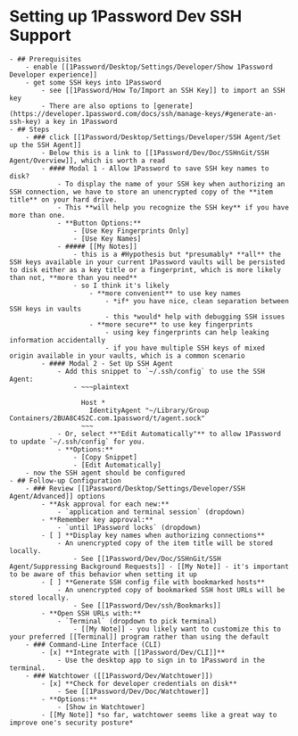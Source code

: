 # Setting up 1Password Dev SSH Support
	- ## Prerequisites
		- enable [[1Password/Desktop/Settings/Developer/Show 1Password Developer experience]]
		- get some SSH keys into 1Password
			- see [[1Password/How To/Import an SSH Key]] to import an SSH key
			- There are also options to [generate](https://developer.1password.com/docs/ssh/manage-keys/#generate-an-ssh-key) a key in 1Password
	- ## Steps
		- ### click [[1Password/Desktop/Settings/Developer/SSH Agent/Set up the SSH Agent]]
			- Below this is a link to [[1Password/Dev/Doc/SSHnGit/SSH Agent/Overview]], which is worth a read
			- #### Modal 1 - Allow 1Password to save SSH key names to disk?
				- To display the name of your SSH key when authorizing an SSH connection, we have to store an unencrypted copy of the **item title** on your hard drive.
				- This **will help you recognize the SSH key** if you have more than one.
				- **Button Options:**
					- [Use Key Fingerprints Only]
					- [Use Key Names]
				- ##### [[My Notes]]
					- this is a #Hypothesis but *presumably* **all** the SSH keys available in your current 1Password vaults will be persisted to disk either as a key title or a fingerprint, which is more likely than not, **more than you need**
					- so I think it's likely
						- **more convenient** to use key names
							- *if* you have nice, clean separation between SSH keys in vaults
							- this *would* help with debugging SSH issues
						- **more secure** to use key fingerprints
							- using key fingerprints can help leaking information accidentally
							- if you have multiple SSH keys of mixed origin available in your vaults, which is a common scenario
			- #### Modal 2 - Set Up SSH Agent
				- Add this snippet to `~/.ssh/config` to use the SSH Agent:
					- ~~~plaintext
					  
					  Host *
					    IdentityAgent "~/Library/Group Containers/2BUA8C4S2C.com.1password/t/agent.sock"
					  ~~~
				- Or, select **"Edit Automatically"** to allow 1Password to update `~/.ssh/config` for you.
				- **Options:**
					- [Copy Snippet]
					- [Edit Automatically]
		- now the SSH agent should be configured
	- ## Follow-up Configuration
		- ### Review [[1Password/Desktop/Settings/Developer/SSH Agent/Advanced]] options
			- **Ask approval for each new:**
				- `application and terminal session` (dropdown)
			- **Remember key approval:**
				- `until 1Password locks` (dropdown)
			- [ ] **Display key names when authorizing connections**
				- An unencrypted copy of the item title will be stored locally.
					- See [[1Password/Dev/Doc/SSHnGit/SSH Agent/Suppressing Background Requests]] - [[My Note]] - it's important to be aware of this behavior when setting it up
			- [ ] **Generate SSH config file with bookmarked hosts**
				- An unencrypted copy of bookmarked SSH host URLs will be stored locally.
					- See [[1Password/Dev/ssh/Bookmarks]]
			- **Open SSH URLs with:**
				- `Terminal` (dropdown to pick terminal)
					- [[My Note]] - you likely want to customize this to your preferred [[Terminal]] program rather than using the default
		- ### Command-Line Interface (CLI)
			- [x] **Integrate with [[1Password/Dev/CLI]]**
				- Use the desktop app to sign in to 1Password in the terminal.
		- ### Watchtower ([[1Password/Dev/Watchtower]])
			- [x] **Check for developer credentials on disk**
				- See [[1Password/Dev/Doc/Watchtower]]
			- **Options:**
				- [Show in Watchtower]
			- [[My Note]] *so far, watchtower seems like a great way to improve one's security posture*
